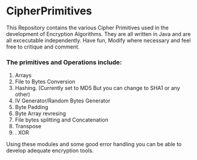 # CipherPrimitives

This Repository contains the various Cipher Primitives used in the development of Encryption Algorithms. They are all written in Java and are all excecutable independently. Have fun, Modify where necessary and feel free to critique and comment.

<H3>The primitives and Operations include:</H3>
<ol>
  <li> Arrays</li>
  <li> File to Bytes Conversion</li>
  <li> Hashing. (Currently set to MD5 But you can change to SHA1 or any other)</li>
  <li> IV Generator/Random Bytes Generator</li>
  <li> Byte Padding</li>
  <li> Byte Array revresing</li>
  <li> File bytes splitting and Concatenation</li>
  <li> Transpose</li>
  <li>. XOR</li>
</ol>

Using these modules and some good error handling you can be able to develop adequate encryption tools.
